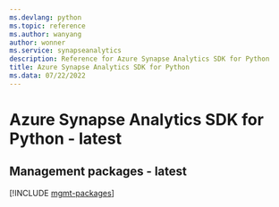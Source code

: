 ```yaml
---
ms.devlang: python
ms.topic: reference
ms.author: wanyang
author: wonner
ms.service: synapseanalytics
description: Reference for Azure Synapse Analytics SDK for Python
title: Azure Synapse Analytics SDK for Python
ms.data: 07/22/2022
---
```

# Azure Synapse Analytics SDK for Python - latest

## Management packages - latest
[!INCLUDE [mgmt-packages](synapse-analytics-mgmt-index.md)]